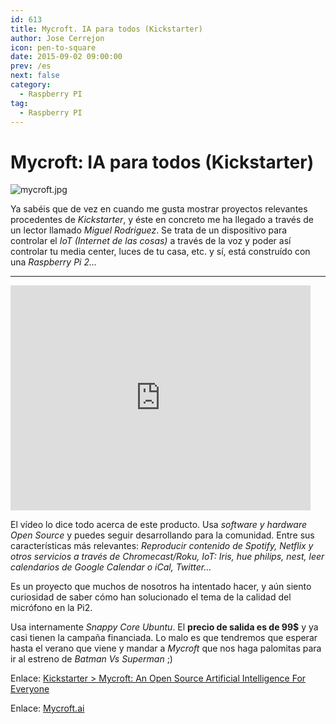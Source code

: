 ```yaml
---
id: 613
title: Mycroft. IA para todos (Kickstarter)
author: Jose Cerrejon
icon: pen-to-square
date: 2015-09-02 09:00:00
prev: /es
next: false
category:
  - Raspberry PI
tag:
  - Raspberry PI
---
```


# Mycroft: IA para todos (Kickstarter)

![mycroft.jpg](/images/2015/09/mycroft.jpg)

Ya sabéis que de vez en cuando me gusta mostrar proyectos relevantes procedentes de *Kickstarter*, y éste en concreto me ha llegado a través de un lector llamado *Miguel Rodriguez*. Se trata de un dispositivo para controlar el *IoT (Internet de las cosas)* a través de la voz y poder así controlar tu media center, luces de tu casa, etc. y sí, está construído con una *Raspberry Pi 2...*

- - -
<iframe width="480" height="360" src="https://www.kickstarter.com/projects/aiforeveryone/mycroft-an-open-source-artificial-intelligence-for/widget/video.html" frameborder="0" scrolling="no"> </iframe>

El vídeo lo dice todo acerca de este producto. Usa *software y hardware Open Source* y puedes seguir desarrollando para la comunidad. Entre sus características más relevantes: *Reproducir contenido de Spotify, Netflix y otros servicios a través de Chromecast/Roku, IoT: Iris, hue philips, nest, leer calendarios de Google Calendar o iCal, Twitter...*

Es un proyecto que muchos de nosotros ha intentado hacer, y aún siento curiosidad de saber cómo han solucionado el tema de la calidad del micrófono en la Pi2.

Usa internamente *Snappy Core Ubuntu*. El **precio de salida es de 99$** y ya casi tienen la campaña financiada. Lo malo es que tendremos que esperar hasta el verano que viene y mandar a *Mycroft* que nos haga palomitas para ir al estreno de *Batman Vs Superman* ;)

Enlace: [Kickstarter > Mycroft: An Open Source Artificial Intelligence For Everyone](https://www.kickstarter.com/projects/aiforeveryone/mycroft-an-open-source-artificial-intelligence-for)

Enlace: [Mycroft.ai](https://mycroft.ai/)
